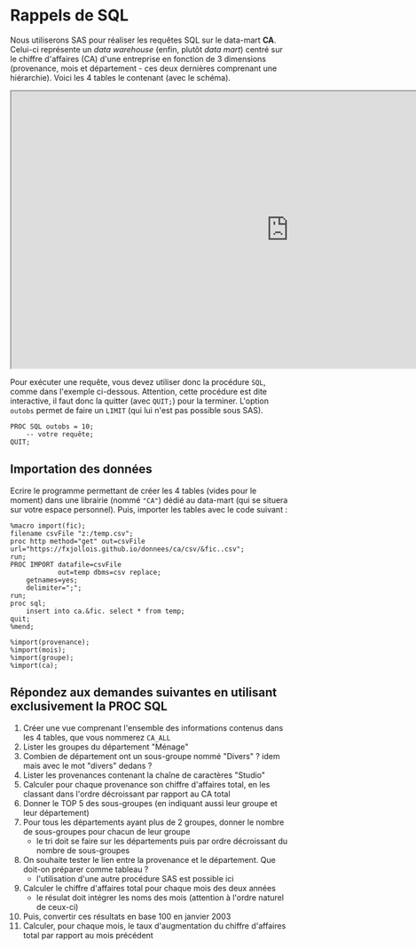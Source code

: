 # Rappels de SQL

Nous utiliserons SAS pour réaliser les requêtes SQL sur le data-mart **CA**. Celui-ci représente un *data warehouse* (enfin, plutôt *data mart*) centré sur le chiffre d'affaires (CA) d'une entreprise en fonction de 3 dimensions (provenance, mois et département - ces deux dernières comprenant une hiérarchie). Voici les 4 tables le contenant (avec le schéma).

<iframe width="1000" height = "500" src='https://dbdiagram.io/embed/618e4ed202cf5d186b53080c'> </iframe>

Pour exécuter une requête, vous devez utiliser donc la procédure `SQL`, comme dans l'exemple ci-dessous. Attention, cette procédure est dite interactive, il faut donc la quitter (avec `QUIT;`) pour la terminer. L'option `outobs` permet de faire un `LIMIT` (qui lui n'est pas possible sous SAS).

```{sas}
PROC SQL outobs = 10;
	-- votre requête;
QUIT;
```

## Importation des données

Ecrire le programme permettant de créer les 4 tables (vides pour le moment) dans une librairie (nommé `"CA"`) dédié au data-mart (qui se situera sur votre espace personnel). Puis, importer les tables avec le code suivant :

```
%macro import(fic);
filename csvFile "z:/temp.csv";
proc http method="get" out=csvFile url="https://fxjollois.github.io/donnees/ca/csv/&fic..csv";
run;
PROC IMPORT datafile=csvFile 
			out=temp dbms=csv replace;
	getnames=yes;
	delimiter=";";
run;
proc sql;
	insert into ca.&fic. select * from temp;
quit;
%mend;

%import(provenance);
%import(mois);
%import(groupe);
%import(ca);
```

## Répondez aux demandes suivantes en utilisant exclusivement la PROC SQL

1. Créer une vue comprenant l'ensemble des informations contenus dans les 4 tables, que vous nommerez `CA_ALL`
1. Lister les groupes du département "Ménage"
1. Combien de département ont un sous-groupe nommé "Divers" ? idem mais avec le mot "divers" dedans ?
1. Lister les provenances contenant la chaîne de caractères "Studio"
1. Calculer pour chaque provenance son chiffre d'affaires total, en les classant dans l'ordre décroissant par rapport au CA total
1. Donner le TOP 5 des sous-groupes (en indiquant aussi leur groupe et leur département)
1. Pour tous les départements ayant plus de 2 groupes, donner le nombre de sous-groupes pour chacun de leur groupe
    - le tri doit se faire sur les départements puis par ordre décroissant du nombre de sous-groupes
1. On souhaite tester le lien entre la provenance et le département. Que doit-on préparer comme tableau ?
    - l'utilisation d'une autre procédure SAS est possible ici
1. Calculer le chiffre d'affaires total pour chaque mois des deux années
    - le résulat doit intégrer les noms des mois (attention à l'ordre naturel de ceux-ci)
1. Puis, convertir ces résultats en base 100 en janvier 2003
1. Calculer, pour chaque mois, le taux d'augmentation du chiffre d'affaires total par rapport au mois précédent


